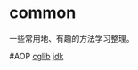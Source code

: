 # common
一些常用地、有趣的方法学习整理。

#AOP
[cglib](https://github.com/GFive1995/common/tree/master/src/com/aop/cglib)
[jdk](https://github.com/GFive1995/common/tree/master/src/com/aop/jdk)
